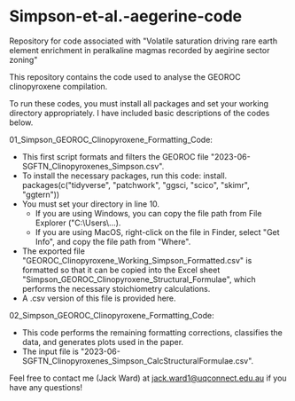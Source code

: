 # Simpson-et-al.-aegerine-code
Repository for code associated with "Volatile saturation driving rare earth element enrichment in peralkaline magmas recorded by aegirine sector zoning"

This repository contains the code used to analyse the GEOROC clinopyroxene compilation.

To run these codes, you must install all packages and set your working directory appropriately. I have included basic descriptions of the codes below.

01_Simpson_GEOROC_Clinopyroxene_Formatting_Code:
  - This first script formats and filters the GEOROC file "2023-06-SGFTN_Clinopyroxenes_Simpson.csv".
  - To install the necessary packages, run this code: install. packages(c("tidyverse", "patchwork", "ggsci, "scico", "skimr", "ggtern"))
  - You must set your directory in line 10.
      - If you are using Windows, you can copy the file path from File Explorer ("C:\\Users\\...).
      - If you are using MacOS, right-click on the file in Finder, select "Get Info", and copy the file path from "Where".
  - The exported file "GEOROC_Clinopyroxene_Working_Simpson_Formatted.csv" is formatted so that it can be copied into the Excel sheet "Simpson_GEOROC_Clinopyroxene_Structural_Formulae", which performs the necessary stoichiometry calculations.
  - A .csv version of this file is provided here.

02_Simpson_GEOROC_Clinopyroxene_Formatting_Code:
 - This code performs the remaining formatting corrections, classifies the data, and generates plots used in the paper.
 - The input file is "2023-06-SGFTN_Clinopyroxenes_Simpson_CalcStructuralFormulae.csv".

Feel free to contact me (Jack Ward) at jack.ward1@uqconnect.edu.au if you have any questions!
